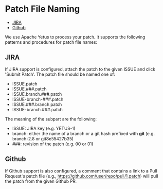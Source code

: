 <!---
  Licensed to the Apache Software Foundation (ASF) under one
  or more contributor license agreements.  See the NOTICE file
  distributed with this work for additional information
  regarding copyright ownership.  The ASF licenses this file
  to you under the Apache License, Version 2.0 (the
  "License"); you may not use this file except in compliance
  with the License.  You may obtain a copy of the License at

    http://www.apache.org/licenses/LICENSE-2.0

  Unless required by applicable law or agreed to in writing,
  software distributed under the License is distributed on an
  "AS IS" BASIS, WITHOUT WARRANTIES OR CONDITIONS OF ANY
  KIND, either express or implied.  See the License for the
  specific language governing permissions and limitations
  under the License.
-->

# Patch File Naming

<!-- MarkdownTOC levels="1,2" autolink="true" -->

* [JIRA](#jira)
* [Github](#github)

<!-- /MarkdownTOC -->

We use Apache Yetus to process your patch. It supports the following patterns and procedures for patch file names:

## JIRA

If JIRA support is configured, attach the patch to the given ISSUE and
click 'Submit Patch'.  The patch file should be named one of:

* ISSUE.patch
* ISSUE.###.patch
* ISSUE.branch.###.patch
* ISSUE-branch-###.patch
* ISSUE.###.branch.patch
* ISSUE-branch.###.patch

The meaning of the subpart are the following:

* ISSUE: JIRA key (e.g. YETUS-1)
* branch: either the name of a branch or a git hash prefixed with **git** (e.g. branch-2.8 or git8e55427b35)
* ###: revision of the patch (e.g. 00 or 01)

## Github

If Github support is also configured, a comment that contains a link to a Pull Request's patch file (e.g., <https://github.com/user/repo/pull/1.patch>) will pull the patch from the given Github PR.
